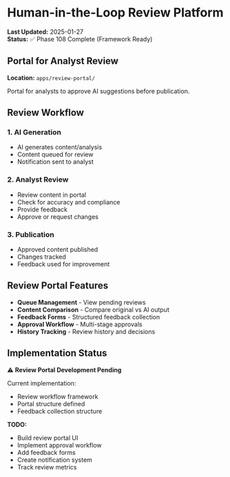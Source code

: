# Human-in-the-Loop Review Platform

**Last Updated:** 2025-01-27  
**Status:** ✅ Phase 108 Complete (Framework Ready)

## Portal for Analyst Review

**Location:** `apps/review-portal/`

Portal for analysts to approve AI suggestions before publication.

## Review Workflow

### 1. AI Generation

- AI generates content/analysis
- Content queued for review
- Notification sent to analyst

### 2. Analyst Review

- Review content in portal
- Check for accuracy and compliance
- Provide feedback
- Approve or request changes

### 3. Publication

- Approved content published
- Changes tracked
- Feedback used for improvement

## Review Portal Features

- **Queue Management** - View pending reviews
- **Content Comparison** - Compare original vs AI output
- **Feedback Forms** - Structured feedback collection
- **Approval Workflow** - Multi-stage approvals
- **History Tracking** - Review history and decisions

## Implementation Status

⚠️ **Review Portal Development Pending**

Current implementation:

- Review workflow framework
- Portal structure defined
- Feedback collection structure

**TODO:**

- Build review portal UI
- Implement approval workflow
- Add feedback forms
- Create notification system
- Track review metrics
